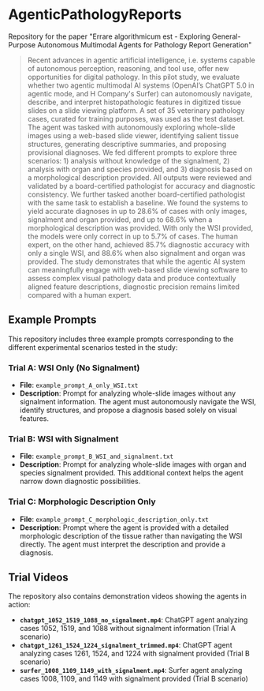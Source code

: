 # AgenticPathologyReports
Repository for the paper "Errare algorithmicum est - Exploring General-Purpose Autonomous Multimodal Agents for Pathology Report Generation"

 > Recent advances in agentic artificial intelligence, i.e. systems capable of autonomous perception, reasoning, and tool use, offer new opportunities for digital pathology. In this pilot study, we evaluate whether two agentic multimodal AI systems (OpenAI’s ChatGPT 5.0 in agentic mode, and H Company's Surfer) can autonomously navigate, describe, and interpret histopathologic features in digitized tissue slides on a slide viewing platform. A set of 35 veterinary pathology cases, curated for training purposes, was used as the test dataset. The agent was tasked with autonomously exploring whole-slide images using a web-based slide viewer, identifying salient tissue structures, generating descriptive summaries, and proposing provisional diagnoses. We fed different prompts to explore three scenarios: 1) analysis without knowledge of the signalment, 2) analysis with organ and species provided, and 3) diagnosis based on a morphological description provided. All outputs were reviewed and validated by a board-certified pathologist for accuracy and diagnostic consistency. We further tasked another board-certified pathologist with the same task to establish a baseline. We found the systems to yield accurate diagnoses in up to 28.6\% of cases with only images, signalment and organ provided, and up to 68.6\% when a morphological description was provided. With only the WSI provided, the models were only correct in up to 5.7\% of cases. The human expert, on the other hand, achieved 85.7\% diagnostic accuracy with only a single WSI, and 88.6\% when also signalment and organ was provided.
> The study demonstrates that while the agentic AI system can meaningfully engage with web-based slide viewing software to assess complex visual pathology data and produce contextually aligned feature descriptions, diagnostic precision remains limited compared with a human expert.

## Example Prompts

This repository includes three example prompts corresponding to the different experimental scenarios tested in the study:

### Trial A: WSI Only (No Signalment)
- **File**: `example_prompt_A_only_WSI.txt`
- **Description**: Prompt for analyzing whole-slide images without any signalment information. The agent must autonomously navigate the WSI, identify structures, and propose a diagnosis based solely on visual features.

### Trial B: WSI with Signalment
- **File**: `example_prompt_B_WSI_and_signalment.txt`
- **Description**: Prompt for analyzing whole-slide images with organ and species signalment provided. This additional context helps the agent narrow down diagnostic possibilities.

### Trial C: Morphologic Description Only
- **File**: `example_prompt_C_morphologic_description_only.txt`
- **Description**: Prompt where the agent is provided with a detailed morphologic description of the tissue rather than navigating the WSI directly. The agent must interpret the description and provide a diagnosis.

## Trial Videos

The repository also contains demonstration videos showing the agents in action:

- **`chatgpt_1052_1519_1088_no_signalment.mp4`**: ChatGPT agent analyzing cases 1052, 1519, and 1088 without signalment information (Trial A scenario)
- **`chatgpt_1261_1524_1224_signalment_trimmed.mp4`**: ChatGPT agent analyzing cases 1261, 1524, and 1224 with signalment provided (Trial B scenario)
- **`surfer_1008_1109_1149_with_signalment.mp4`**: Surfer agent analyzing cases 1008, 1109, and 1149 with signalment provided (Trial B scenario)
